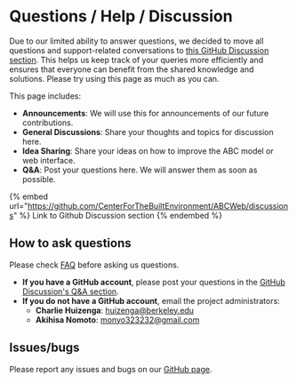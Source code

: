 # Questions / Help / Discussion

Due to our limited ability to answer questions, we decided to move all questions and support-related conversations to [this GitHub Discussion section](https://github.com/CenterForTheBuiltEnvironment/ABCWeb/discussions). This helps us keep track of your queries more efficiently and ensures that everyone can benefit from the shared knowledge and solutions. Please try using this page as much as you can.

This page includes:

* **Announcements**: We will use this for announcements of our future contributions.
* **General Discussions**: Share your thoughts and topics for discussion here.
* **Idea Sharing**: Share your ideas on how to improve the ABC model or web interface.
* **Q\&A**: Post your questions here. We will answer them as soon as possible.

{% embed url="https://github.com/CenterForTheBuiltEnvironment/ABCWeb/discussions" %}
Link to Github Discussion section
{% endembed %}

## How to ask questions

Please check [FAQ](faqs.md) before asking us questions.

* **If you have a GitHub account**, please post your questions in the [GitHub Discussion's Q\&A section](https://github.com/CenterForTheBuiltEnvironment/ABCWeb/discussions/categories/q-a).
* **If you do not have a GitHub account**, email the project administrators:
  * **Charlie Huizenga**: huizenga@berkeley.edu
  * **Akihisa Nomoto**: monyo323232@gmail.com

## Issues/bugs

Please report any issues and bugs on our [GitHub page](https://github.com/CenterForTheBuiltEnvironment/ABCWeb/issues).

